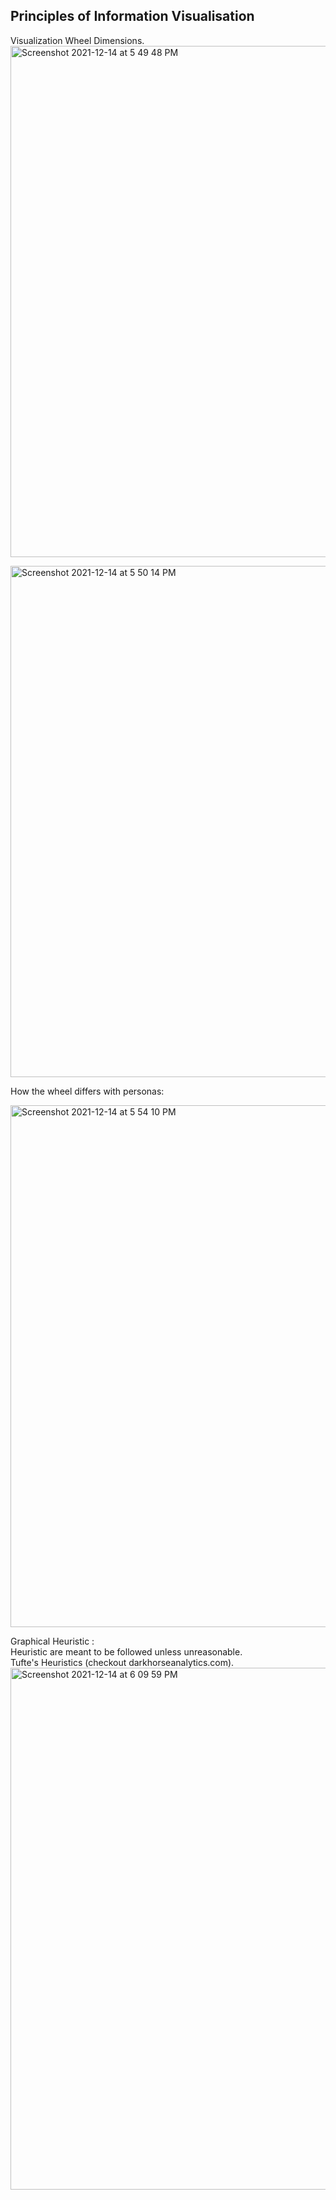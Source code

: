 ## Principles of Information Visualisation ##

Visualization Wheel Dimensions.  
<img width="818" alt="Screenshot 2021-12-14 at 5 49 48 PM" src="https://user-images.githubusercontent.com/61674750/145997273-8de1a27e-c475-4028-8f52-76f771a9eca7.png">  
  
  
<img width="818" alt="Screenshot 2021-12-14 at 5 50 14 PM" src="https://user-images.githubusercontent.com/61674750/145997318-0dde3c1c-2043-4286-866d-656946fb856f.png">   

How the wheel differs with personas:   
   
<img width="835" alt="Screenshot 2021-12-14 at 5 54 10 PM" src="https://user-images.githubusercontent.com/61674750/145997835-61b72967-3be1-4547-967e-15149d445e0a.png">
  
Graphical Heuristic :  
Heuristic are meant to be followed unless unreasonable.  
Tufte's Heuristics (checkout darkhorseanalytics.com).   
<img width="835" alt="Screenshot 2021-12-14 at 6 09 59 PM" src="https://user-images.githubusercontent.com/61674750/146000017-c78ace11-18f0-4779-896a-63baec3bbe50.png">
